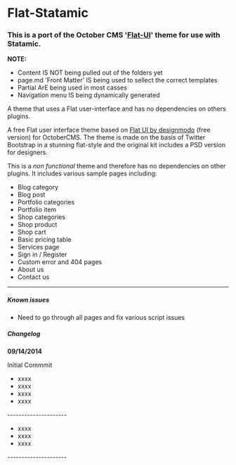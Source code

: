 <h1>Flat-Statamic</h1>

<h3>This is a port of the October CMS '<a href="https://octobercms.com/theme/responsiv-flat">Flat-UI</a>' theme for use with Statamic.</h3>

<strong>NOTE:</strong>
<ul>
<li>Content IS NOT being pulled out of the folders yet</li>
<li>page.md 'Front Matter' IS being used to sellect the correct templates</li>
<li>Partial ArE being used in most casses</li>
<li>Navigation menu IS being dynamically generated</li>
</ul>

 <p>A theme that uses a Flat user-interface and has no dependencies on others plugins.</p>
                                    <p>A free Flat user interface theme based on <a href="http://designmodo.github.io/Flat-UI/">Flat UI by designmodo</a> (free version) for OctoberCMS. The theme is made on the basis of Twitter Bootstrap in a stunning flat-style and the original kit includes a PSD version for designers.</p>
<p>This is a <em>non functional</em> theme and therefore has no dependencies on other plugins. It includes various sample pages including:</p>
<ul>
<li>Blog category</li>
<li>Blog post</li>
<li>Portfolio categories</li>
<li>Portfolio item</li>
<li>Shop categories</li>
<li>Shop product</li>
<li>Shop cart</li>
<li>Basic pricing table</li>
<li>Services page</li>
<li>Sign in / Register</li>
<li>Custom error and 404 pages</li>
<li>About us</li>
<li>Contact us</li>
</ul>
<hr/>
<h5>Known issues</h5>
<ul>
<li>Need to go through all pages and fix various script issues</li>
</ul>


<h5>Changelog</h5>
<strong>09/14/2014</strong>
<p>Initial Commmit</p>
<ul>
<li>xxxx</li>
<li>xxxx</li>
<li>xxxx</li>
<li>xxxx</li>
</ul>
---------------------
<ul>
<li>xxxx</li>
<li>xxxx</li>
<li>xxxx</li>
</ul>
---------------------
